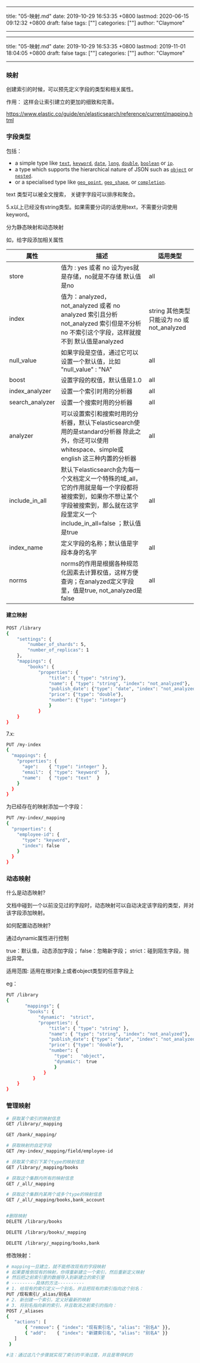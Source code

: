 
---
title: "05-映射.md"
date: 2019-10-29 16:53:35 +0800
lastmod: 2020-06-15 09:12:32 +0800
draft: false
tags: [""]
categories: [""]
author: "Claymore"

---

---
title: "05-映射.md"
date: 2019-10-29 16:53:35 +0800
lastmod: 2019-11-01 18:04:05 +0800
draft: false
tags: [""]
categories: [""]
author: "Claymore"

---


### 映射

创建索引的时候，可以预先定义字段的类型和相关属性。

作用： 这样会让索引建立的更加的细致和完善。

 https://www.elastic.co/guide/en/elasticsearch/reference/current/mapping.html 



### 字段类型

包括：

- a simple type like [`text`](https://www.elastic.co/guide/en/elasticsearch/reference/current/text.html), [`keyword`](https://www.elastic.co/guide/en/elasticsearch/reference/current/keyword.html), [`date`](https://www.elastic.co/guide/en/elasticsearch/reference/current/date.html), [`long`](https://www.elastic.co/guide/en/elasticsearch/reference/current/number.html), [`double`](https://www.elastic.co/guide/en/elasticsearch/reference/current/number.html), [`boolean`](https://www.elastic.co/guide/en/elasticsearch/reference/current/boolean.html) or [`ip`](https://www.elastic.co/guide/en/elasticsearch/reference/current/ip.html).
- a type which supports the hierarchical nature of JSON such as [`object`](https://www.elastic.co/guide/en/elasticsearch/reference/current/object.html) or [`nested`](https://www.elastic.co/guide/en/elasticsearch/reference/current/nested.html).
- or a specialised type like [`geo_point`](https://www.elastic.co/guide/en/elasticsearch/reference/current/geo-point.html), [`geo_shape`](https://www.elastic.co/guide/en/elasticsearch/reference/current/geo-shape.html), or [`completion`](https://www.elastic.co/guide/en/elasticsearch/reference/current/search-suggesters.html#completion-suggester).

text 类型可以被全文搜索， 关键字字段可以排序和聚合。

 5.x以上已经没有string类型。如果需要分词的话使用text，不需要分词使用keyword。 



分为静态映射和动态映射

如，给字段添加相关属性

| **属性**        | **描述**                                                     | **适用类型**                                        |
| --------------- | ------------------------------------------------------------ | --------------------------------------------------- |
| store           | 值为  :  yes 或者 no   设为yes就是存储，no就是不存储          默认值是no | all                                                 |
| index           | 值为：analyzed，not_analyzed 或者 no         <br />analyzed 索引且分析  <br />not_analyzed 索引但是不分析 <br /> no  不索引这个字段，这样就搜不到         默认值是analyzed | string         其他类型只能设为  no 或 not_analyzed |
| null_value      | 如果字段是空值，通过它可以设置一个默认值，比如  "null_value"  : "NA" | all                                                 |
| boost           | 设置字段的权值，默认值是1.0                                  | all                                                 |
| index_analyzer  | 设置一个索引时用的分析器                                     | all                                                 |
| search_analyzer | 设置一个搜索时用的分析器                                     | all                                                 |
| analyzer        | 可以设置索引和搜索时用的分析器，默认下elasticsearch使用的是standard分析器     除此之外，你还可以使用 whitespace、simple或english 这三种内置的分析器 | all                                                 |
| include_in_all  | 默认下elasticsearch会为每一个文档定义一个特殊的域_all，它的作用就是每一个字段都将被搜索到，如果你不想让某个字段被搜索到，那么就在这字段里定义一个include_in_all=false ；默认值是true | all                                                 |
| index_name      | 定义字段的名称；默认值是字段本身的名字                       | all                                                 |
| norms           | norms的作用是根据各种规范化因素去计算权值，这样方便查询；在analyzed定义字段里，值是true, not_analyzed是false | all                                                 |



#### 建立映射

```sh
POST /library
{
    "settings": {
        "number_of_shards": 5,
        "number_of_replicas": 1
    },
    "mappings": {
        "books": {
            "properties": {
                "title": { "type": "string"},
                "name": { "type": "string", "index": "not_analyzed"},
                "publish_date": {"type": "date", "index": "not_analyzed"},
                "price": {"type": "double"},
                "number": {"type": "integer"}
                }
            }
    }
}
```

7.x:

```sh
PUT /my-index
{
  "mappings": {
    "properties": {
      "age":    { "type": "integer" },  
      "email":  { "type": "keyword"  }, 
      "name":   { "type": "text"  }     
    }
  }
}
```

为已经存在的映射添加一个字段：

```sh
PUT /my-index/_mapping
{
  "properties": {
    "employee-id": {
      "type": "keyword",
      "index": false
    }
  }
}
```







### 动态映射

什么是动态映射?

   文档中碰到一个以前没见过的字段时，动态映射可以自动决定该字段的类型，并对该字段添加映射。

如何配置动态映射?

 通过dynamic属性进行控制

  true：默认值，动态添加字段； false：忽略新字段； strict：碰到陌生字段，抛出异常。

适用范围: 适用在根对象上或者object类型的任意字段上

eg：

```sh
PUT /library
{
       "mappings": {
        "books": {
            "dynamic":  "strict",
            "properties": {
                "title": { "type": "string" },
                "name": { "type": "string", "index": "not_analyzed"},
                "publish_date": {"type": "date", "index": "not_analyzed"},
                "price": {"type": "double"},
                "number": {
                  "type":   "object",
                  "dynamic":  true
                  }
              }
          }
    }  
}
```







### 管理映射

```sh
# 获取某个索引的映射信息
GET /library/_mapping

GET /bank/_mapping/

# 获取映射的自定字段
GET /my-index/_mapping/field/employee-id

# 获取某个索引下某个type的映射信息
GET /library/_mapping/books

# 获取这个集群内所有的映射信息
GET /_all/_mapping

# 获取这个集群内某两个或多个type的映射信息
GET /_all/_mapping/books,bank_account


#删除映射
DELETE /library/books

DELETE /library/books/_mapping

DELETE /library/_mapping/books,bank
```

修改映射：

```sh
# mapping一旦建立，就不能修改现有的字段映射
# 如果要推倒现有的映射，你得重新建立一个索引，然后重新定义映射
# 然后把之前索引里的数据导入到新建立的索引里
# ---------具体的方法----------
# 1. 给现有的索引定义一个别名，并且把现有的索引指向这个别名：
PUT /现有索引/_alias/别名A
# 2. 新创建一个索引，定义好最新的映射
# 3. 将别名指向新的索引，并且取消之前索引的指向：
POST /_aliases
{
   "actions": [
       { "remove": { "index": "现有索引名", "alias": "别名A" }},
       { "add":    { "index": "新建索引名", "alias": "别名A" }}
   ]
 }

#注：通过这几个步骤就实现了索引的平滑过度，并且是零停机的
```

